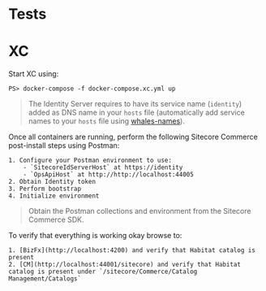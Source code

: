 # Tests

# XC
Start XC using:
```
PS> docker-compose -f docker-compose.xc.yml up
```

> The Identity Server requires to have its service name (`identity`) added as DNS name in your `hosts` file
(automatically add service names to your `hosts` file using [whales-names](https://github.com/gregolsky/whales-names)).

Once all containers are running, perform the following Sitecore Commerce post-install steps using Postman:

    1. Configure your Postman environment to use:
        - `SitecoreIdServerHost` at https://identity
        - `OpsApiHost` at http://http://localhost:44005
    2. Obtain Identity token
    3. Perform bootstrap
    4. Initialize environment

> Obtain the Postman collections and environment from the Sitecore Commerce SDK.

To verify that everything is working okay browse to:

    1. [BizFx](http://localhost:4200) and verify that Habitat catalog is present
    2. [CM](http://localhost:44001/sitecore) and verify that Habitat catalog is present under `/sitecore/Commerce/Catalog Management/Catalogs`